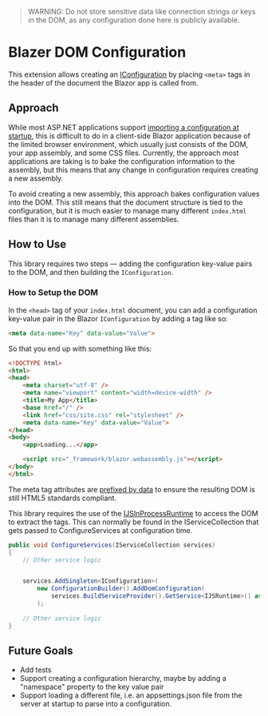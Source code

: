 ﻿> WARNING: Do not store sensitive data like connection strings or keys in the DOM, as any configuration done here is publicly available.

# Blazer DOM Configuration

This extension allows creating an [IConfiguration](https://docs.microsoft.com/en-us/dotnet/api/microsoft.extensions.configuration.iconfiguration) by placing `<meta>` tags in the header of the document the Blazor app is called from.

## Approach

While most ASP.NET applications support [importing a configuration at startup](https://docs.microsoft.com/en-us/aspnet/core/fundamentals/configuration/), this is difficult to do in a client-side Blazor application because of the limited browser environment, which usually just consists of the DOM, your app assembly, and some CSS files. Currently, the approach most applications are taking is to bake the configuration information to the assembly, but this means that any change in configuration requires creating a new assembly.

To avoid creating a new assembly, this approach bakes configuration values into the DOM. This still means that the document structure is tied to the configuration, but it is much easier to manage many different `index.html` files than it is to manage many different assemblies.

## How to Use

This library requires two steps — adding the configuration key-value pairs to the DOM, and then building the `IConfiguration`.

### How to Setup the DOM

In the `<head>` tag of your `index.html` document, you can add a configuration key-value pair in the Blazor `IConfiguration` by adding a tag like so:
```HTML
<meta data-name="Key" data-value="Value">
```

So that you end up with something like this:

```HTML
<!DOCTYPE html>
<html>
<head>
    <meta charset="utf-8" />
    <meta name="viewport" content="width=device-width" />
    <title>My App</title>
    <base href="/" />
    <link href="css/site.css" rel="stylesheet" />
    <meta data-name="Key" data-value="Value">
</head>
<body>
    <app>Loading...</app>

    <script src="_framework/blazor.webassembly.js"></script>
</body>
</html>
```

The meta tag attributes are [prefixed by data](https://developer.mozilla.org/en-US/docs/Web/HTML/Global_attributes/data-*) to ensure the resulting DOM is still HTML5 standards compliant.

This library requires the use of the [IJSInProcessRuntime](https://docs.microsoft.com/en-us/dotnet/api/microsoft.jsinterop.ijsinprocessruntime) to access the DOM to extract the <meta> tags. This can normally be found in the IServiceCollection that gets passed to ConfigureServices at configuration time.

```C#
public void ConfigureServices(IServiceCollection services)
{
	// Other service logic


	services.AddSingleton<IConfiguration>(
		new ConfigurationBuilder().AddDomConfiguration(
			services.BuildServiceProvider().GetService<IJSRuntime>() as IJSInProcessRuntime ?? throw new Exception("No in process runtime could be found!")).Build()
		);
		
	// Other service logic
}
```

## Future Goals

* Add tests
* Support creating a configuration hierarchy, maybe by adding a "namespace" property to the key value pair
* Support loading a different file, i.e. an appsettings.json file from the server at startup to parse into a configuration.
